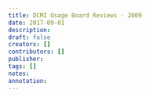 ```yaml
---
title: DCMI Usage Board Reviews - 2009
date: 2017-09-01
description: 
draft: false
creators: []
contributors: []
publisher: 
tags: []
notes: 
annotation: 
---
```


